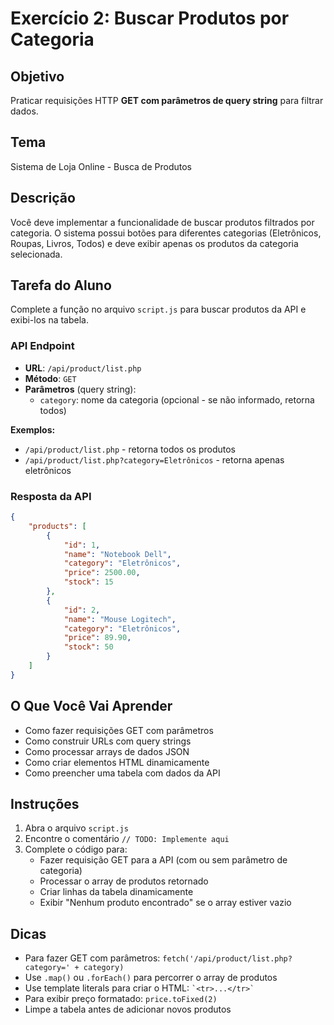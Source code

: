 # Exercício 2: Buscar Produtos por Categoria

## Objetivo

Praticar requisições HTTP **GET com parâmetros de query string** para filtrar dados.

## Tema

Sistema de Loja Online - Busca de Produtos

## Descrição

Você deve implementar a funcionalidade de buscar produtos filtrados por categoria. O sistema possui botões para diferentes categorias (Eletrônicos, Roupas, Livros, Todos) e deve exibir apenas os produtos da categoria selecionada.

## Tarefa do Aluno

Complete a função no arquivo `script.js` para buscar produtos da API e exibi-los na tabela.

### API Endpoint

- **URL**: `/api/product/list.php`
- **Método**: `GET`
- **Parâmetros** (query string):
  - `category`: nome da categoria (opcional - se não informado, retorna todos)

**Exemplos:**
- `/api/product/list.php` - retorna todos os produtos
- `/api/product/list.php?category=Eletrônicos` - retorna apenas eletrônicos

### Resposta da API

```json
{
    "products": [
        {
            "id": 1,
            "name": "Notebook Dell",
            "category": "Eletrônicos",
            "price": 2500.00,
            "stock": 15
        },
        {
            "id": 2,
            "name": "Mouse Logitech",
            "category": "Eletrônicos",
            "price": 89.90,
            "stock": 50
        }
    ]
}
```

## O Que Você Vai Aprender

- Como fazer requisições GET com parâmetros
- Como construir URLs com query strings
- Como processar arrays de dados JSON
- Como criar elementos HTML dinamicamente
- Como preencher uma tabela com dados da API

## Instruções

1. Abra o arquivo `script.js`
2. Encontre o comentário `// TODO: Implemente aqui`
3. Complete o código para:
   - Fazer requisição GET para a API (com ou sem parâmetro de categoria)
   - Processar o array de produtos retornado
   - Criar linhas da tabela dinamicamente
   - Exibir "Nenhum produto encontrado" se o array estiver vazio

## Dicas

- Para fazer GET com parâmetros: `fetch('/api/product/list.php?category=' + category)`
- Use `.map()` ou `.forEach()` para percorrer o array de produtos
- Use template literals para criar o HTML: `` `<tr>...</tr>` ``
- Para exibir preço formatado: `price.toFixed(2)`
- Limpe a tabela antes de adicionar novos produtos
